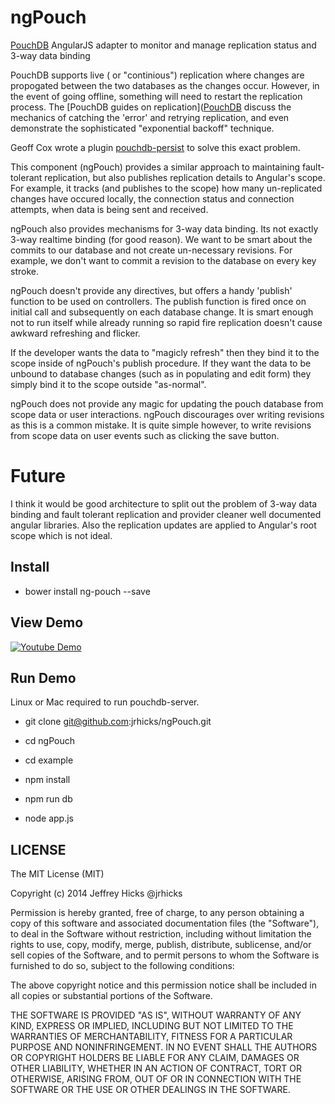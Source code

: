 ngPouch
=======

[PouchDB](http://pouchdb.com/) AngularJS adapter to monitor and manage replication status and 3-way data binding

PouchDB supports live ( or "continious") replication where changes are propogated between the two databases as the changes occur.
However, in the event of going offline, something will need to restart the replication process.  The [PouchDB guides on replication]([PouchDB](http://pouchdb.com/)
discuss the mechanics of catching the 'error' and retrying replication, and even demonstrate the sophisticated "exponential backoff"
technique.

Geoff Cox wrote a plugin [pouchdb-persist](https://github.com/redgeoff/pouchdb-persist) to solve this exact problem.

This component (ngPouch) provides a similar approach to maintaining fault-tolerant replication, but also publishes
 replication details to Angular's scope.  For example, it tracks (and publishes to the scope) how many un-replicated
 changes have occured locally, the connection status and connection attempts, when data is being sent and received.

ngPouch also provides mechanisms for 3-way data binding.  Its not exactly 3-way realtime binding (for good reason).  We
want to be smart about the commits to our database and not create un-necessary revisions.  For example, we don't want to
commit a revision to the database on every key stroke.

ngPouch doesn't provide any directives, but offers a handy 'publish' function to be used on controllers.  The publish function
is fired once on initial call and subsequently on each database change.  It is smart enough not to run itself while already running so
rapid fire replication doesn't cause awkward refreshing and flicker.

If the developer wants the data to "magicly refresh" then they bind it to the scope inside of ngPouch's publish procedure.  If they
want the data to be unbound to database changes (such as in populating and edit form) they simply bind it to the scope outside "as-normal".

ngPouch does not provide any magic for updating the pouch database from scope data or user interactions.  ngPouch discourages over
writing revisions as this is a common mistake.  It is quite simple however, to write revisions from scope data on user events such
as clicking the save button.

Future
======

I think it would be good architecture to split out the problem of 3-way data binding and fault tolerant replication and provider
cleaner well documented angular libraries.  Also the replication updates are applied to Angular's root scope which is not ideal.

Install
------------

* bower install ng-pouch --save

View Demo
-------------

[![Youtube Demo](http://img.youtube.com/vi/k-6SD2b0KOA/0.jpg)](http://www.youtube.com/watch?v=k-6SD2b0KOA)

Run Demo
---------------

Linux or Mac required to run pouchdb-server.

* git clone git@github.com:jrhicks/ngPouch.git

* cd ngPouch

* cd example

* npm install

* npm run db

* node app.js


LICENSE
------------------
The MIT License (MIT)

Copyright (c) 2014 Jeffrey Hicks @jrhicks

Permission is hereby granted, free of charge, to any person obtaining a copy
of this software and associated documentation files (the "Software"), to deal
in the Software without restriction, including without limitation the rights
to use, copy, modify, merge, publish, distribute, sublicense, and/or sell
copies of the Software, and to permit persons to whom the Software is
furnished to do so, subject to the following conditions:

The above copyright notice and this permission notice shall be included in
all copies or substantial portions of the Software.

THE SOFTWARE IS PROVIDED "AS IS", WITHOUT WARRANTY OF ANY KIND, EXPRESS OR
IMPLIED, INCLUDING BUT NOT LIMITED TO THE WARRANTIES OF MERCHANTABILITY,
FITNESS FOR A PARTICULAR PURPOSE AND NONINFRINGEMENT. IN NO EVENT SHALL THE
AUTHORS OR COPYRIGHT HOLDERS BE LIABLE FOR ANY CLAIM, DAMAGES OR OTHER
LIABILITY, WHETHER IN AN ACTION OF CONTRACT, TORT OR OTHERWISE, ARISING FROM,
OUT OF OR IN CONNECTION WITH THE SOFTWARE OR THE USE OR OTHER DEALINGS IN
THE SOFTWARE.

